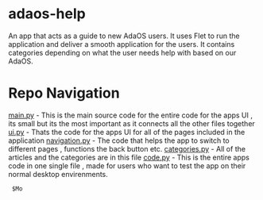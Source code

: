 # adaos-help
An app that acts as a guide to new AdaOS users. It uses Flet to run the application and deliver a smooth application for the users.
It contains categories depending on what the user needs help with based on our AdaOS. 

# Repo Navigation

[main.py](main.py) - This is the main source code for the entire code for the apps UI , its small but its the most important as it connects all the other files together
[ui.py](ui.py) - Thats the code for the apps UI for all of the pages included in the application
[navigation.py](navigation.py) - The code that helps the app to switch to different pages , functions the back button etc.
[categories.py](categories.py) - All of the articles and the categories are in this file 
[code.py](code.py) - This is the entire apps code in one single file , made for users who want to test the app on their normal desktop envirenments.

     $Mo
